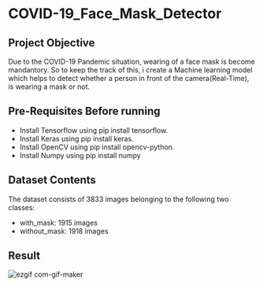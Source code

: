 # COVID-19_Face_Mask_Detector

## Project Objective 
Due to the COVID-19 Pandemic situation, wearing of a face mask is become mandantory. So to keep the track of this, i create a Machine learning model which helps to detect whether a person in front of the camera(Real-Time), is wearing a mask or not.

## Pre-Requisites Before running
* Install Tensorflow using pip install tensorflow.
* Install Keras using pip install keras.
* Install OpenCV using pip install opencv-python.
* Install Numpy using pip install numpy

## Dataset Contents
The dataset consists of 3833 images belonging to the following two classes:
* with_mask: 1915 images
* without_mask: 1918 images

## Result
![ezgif com-gif-maker](https://user-images.githubusercontent.com/70112406/94625115-9cfc4480-02d5-11eb-9431-97881c0bb3d3.gif)
